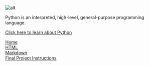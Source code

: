 ![alt](https://upload.wikimedia.org/wikipedia/commons/thumb/0/0a/Python.svg/1200px-Python.svg.png)

<p> Python is an interpreted, high-level, general-purpose programming language.</p>

[Click here to learn about Python](https://www.python.org)

[Home](https://github.com/knrwdm/FinalProject1000/blob/master/Final%20Project.md)
<br> [HTML](https://github.com/knrwdm/FinalProject1000/blob/master/HTML.md)
<br>[Markdown](https://github.com/knrwdm/FinalProject1000/blob/master/Markdown.md)
<br> [Final Project Instructions](https://github.com/knrwdm/FinalProject1000/blob/master/Home.md)
